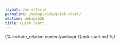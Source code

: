 ```yaml
---
layout: doc-article
permalink: /webapi/b2b/quick-start/
section: webapib2b
title: Quick Start
---
```

{% include_relative content/webapi-Quick-start.md %}